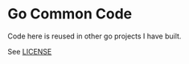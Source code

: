 # Go Common Code

Code here is reused in other go projects I have built.

See [LICENSE](https://github.com/linuxuser586/common/blob/master/license)
